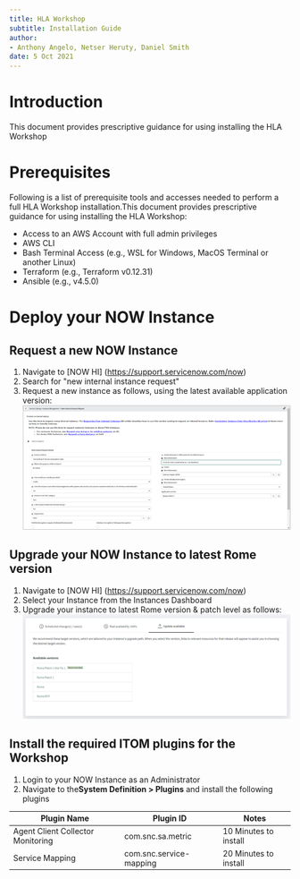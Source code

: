 ```yaml
---
title: HLA Workshop
subtitle: Installation Guide 
author: 
- Anthony Angelo, Netser Heruty, Daniel Smith
date: 5 Oct 2021
---
```


# Introduction

This document provides prescriptive guidance for using installing the HLA Workshop

# Prerequisites

Following is a list of prerequisite tools and accesses needed to perform a full HLA Workshop installation.This document provides prescriptive guidance for using installing the HLA Workshop:

* Access to an AWS Account with full admin privileges
* AWS CLI
* Bash Terminal Access (e.g., WSL for Windows, MacOS Terminal or another Linux)
* Terraform (e.g., Terraform v0.12.31)
* Ansible (e.g., v4.5.0)

# Deploy your NOW Instance

## Request a new NOW Instance

1. Navigate to [NOW HI] (https://support.servicenow.com/now)
2. Search for "new internal instance request"
3. Request a new instance as follows, using the latest available application version:![Figure 1](new-internal-instance-request.png)

## Upgrade your NOW Instance to latest Rome version

1. Navigate to [NOW HI] (https://support.servicenow.com/now)
2. Select your Instance from the Instances Dashboard
3. Upgrade your instance to latest Rome version & patch level as follows:![Figure 2](upgrade-to-rome.png)

## Install the required ITOM plugins for the Workshop

1. Login to your NOW Instance as an Administrator
2. Navigate to the**System Definition > Plugins** and install the following plugins

|  Plugin Name  |  Plugin ID | Notes |
| --------------- | ----------- | ------- |
| Agent Client Collector Monitoring | com.snc.sa.metric | 10 Minutes to install |
| Service Mapping | com.snc.service-mapping | 20 Minutes to install |


